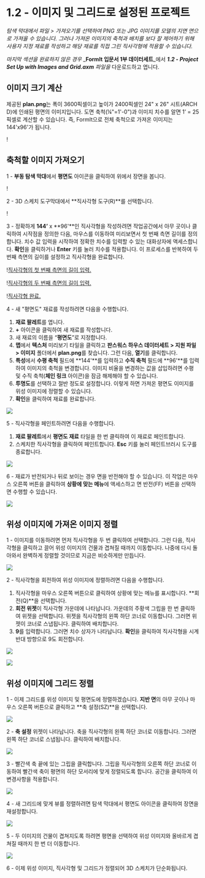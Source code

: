 # 1.2 - 이미지 및 그리드로 설정된 프로젝트

_탐색 막대에서 파일 > 가져오기를 선택하여 PNG 또는 JPG 이미지를 모델의 지면 면으로 가져올 수 있습니다. 그러나 가져온 이미지의 축척과 배치를 보다 잘 제어하기 위해 사용자 지정 재료를 작성하고 해당 재료를 직접 그린 직사각형에 적용할 수 있습니다._

_마지막 섹션을 완료하지 않은 경우_ _**FormIt 입문서 1부 데이터세트**_에서 _**1.2 - Project Set Up with Images and Grid.axm**_ _파일을_ 다운로드하고 엽니다.

## **이미지 크기 계산**

제공된 **plan.png**는 폭이 3600픽셀이고 높이가 2400픽셀인 24" x 26" 시트(ARCH D)에 인쇄된 평면의 이미지입니다. 도면 축척(¼"=1'-0")과 이미지 치수를 알면 1’ = 25픽셀로 계산할 수 있습니다. 즉, FormIt으로 전체 축척으로 가져온 이미지는 144'x96'가 됩니다.

\![](<../../.gitbook/assets/0 (1) (2).png>)

## **축척할 이미지 가져오기**

1 - **부동 탐색 막대**에서 **평면도** 아이콘을 클릭하여 위에서 장면을 봅니다.

\![](<../../.gitbook/assets/1 (1).png>)

2 - 3D 스케치 도구막대에서 **직사각형 도구(R)**를 선택합니다.

\![](<../../.gitbook/assets/2 (1).png>)

3 - 정확하게 **144’** x **96'**인 직사각형을 작성하려면 작업공간에서 아무 곳이나 클릭하여 시작점을 정의한 다음, 마우스를 이동하여 미리보면서 첫 번째 측면 길이를 정의합니다. 치수 값 입력을 시작하여 정확한 치수를 입력할 수 있는 대화상자에 액세스합니다. **확인**을 클릭하거나 **Enter** 키를 눌러 치수를 적용합니다. 이 프로세스를 반복하여 두 번째 측면의 길이를 설정하고 직사각형을 완료합니다.

\![직사각형의 첫 번째 측면의 길이 입력.](<../../.gitbook/assets/3 (1).png>)

\![직사각형의 두 번째 측면의 길이 입력.](<./../.gitbook/assets/4 (1).png>)

\![직사각형 완료.](<./../.gitbook/assets/5 (1).png>)

4 - 새 "평면도" 재료를 작성하려면 다음을 수행합니다.

1. **재료 팔레트**를 엽니다.
2. **+** 아이콘을 클릭하여 새 재료를 작성합니다.
3. 새 재료의 이름을 “**평면도**”로 지정합니다.
4. **맵**에서 **텍스처** 미리보기 타일을 클릭하고 **판스워스 하우스 데이터세트 > 지원 파일 > 이미지** 폴더에서 **plan.png**를 찾습니다. 그런 다음, **열기**를 클릭합니다.
5. **특성**에서 **수평 축척** 필드에 **144'**를 입력하고 **수직 축척** 필드에 **96'**를 입력하여 이미지의 축척을 변경합니다. 이미지 비율을 변경하는 값을 삽입하려면 수평 및 수직 축척(**체인 링크** 아이콘)을 잠금 해제해야 할 수 있습니다.
6. **투명도**를 선택하고 절반 정도로 설정합니다. 이렇게 하면 가져온 평면도 이미지를 위성 이미지에 정렬할 수 있습니다.
7. **확인**을 클릭하여 재료를 완료합니다.

![](../../.gitbook/assets/create-1.png)

5 - 직사각형을 페인트하려면 다음을 수행합니다.

1. **재료 팔레트**에서 **평면도 재료** 타일을 한 번 클릭하여 이 재료로 페인트합니다.
2. 스케치한 직사각형을 클릭하여 페인트합니다. **Esc** 키를 눌러 페인트브러시 도구를 종료합니다.

![](../../.gitbook/assets/7.jpeg)

6 - 재료가 반전되거나 뒤로 보이는 경우 면을 반전해야 할 수 있습니다. 이 작업은 마우스 오른쪽 버튼을 클릭하여 **상황에 맞는 메뉴**에 액세스하고 면 반전(FF) 버튼을 선택하면 수행할 수 있습니다.

![](../../.gitbook/assets/8.png)

## **위성 이미지에 가져온 이미지 정렬**

1 - 이미지를 이동하려면 먼저 직사각형을 두 번 클릭하여 선택합니다. 그런 다음, 직사각형을 클릭하고 끌어 위성 이미지의 건물과 겹쳐질 때까지 이동합니다. 나중에 다시 돌아와서 완벽하게 정렬할 것이므로 지금은 비슷하게만 만듭니다.

![](../../.gitbook/assets/9.png)

2 - 직사각형을 회전하여 위성 이미지에 정렬하려면 다음을 수행합니다.

1. 직사각형을 마우스 오른쪽 버튼으로 클릭하여 상황에 맞는 메뉴를 표시합니다. **회전(Q)**을 선택합니다.
2. **회전 위젯**이 직사각형 가운데에 나타납니다. 가운데의 주황색 그립을 한 번 클릭하여 위젯을 선택합니다. 위젯을 직사각형의 왼쪽 하단 코너로 이동합니다. 그러면 위젯이 코너로 스냅됩니다. 클릭하여 배치합니다.
3. **9**를 입력합니다. 그러면 치수 상자가 나타납니다. **확인**을 클릭하여 직사각형을 시계 반대 방향으로 9도 회전합니다.

![](../../.gitbook/assets/10.png)

![](../../.gitbook/assets/11.png)

## **위성 이미지에 그리드 정렬**

1 - 이제 그리드를 위성 이미지 및 평면도에 정렬하겠습니다. **지반 면**의 아무 곳이나 마우스 오른쪽 버튼으로 클릭하고 **축 설정(SZ)**을 선택합니다.

![](../../.gitbook/assets/12.png)

2 - **축 설정** 위젯이 나타납니다. 축을 직사각형의 왼쪽 하단 코너로 이동합니다. 그러면 왼쪽 하단 코너로 스냅됩니다. 클릭하여 배치합니다.

![](../../.gitbook/assets/13.png)

3 - 빨간색 축 끝에 있는 그립을 클릭합니다. 그립을 직사각형의 오른쪽 하단 코너로 이동하여 빨간색 축이 평면의 하단 모서리에 맞게 정렬되도록 합니다. 공간을 클릭하여 이 변경사항을 적용합니다.

![](../../.gitbook/assets/14.png)

4 - 새 그리드에 맞게 뷰를 정렬하려면 탐색 막대에서 평면도 아이콘을 클릭하여 장면을 재설정합니다.

![](../../.gitbook/assets/15.png)

5 - 두 이미지의 건물이 겹쳐지도록 하려면 평면을 선택하여 위성 이미지와 올바르게 겹쳐질 때까지 한 번 더 이동합니다.

![](../../.gitbook/assets/16.png)

6 - 이제 위성 이미지, 직사각형 및 그리드가 정렬되어 3D 스케치가 단순화됩니다.
